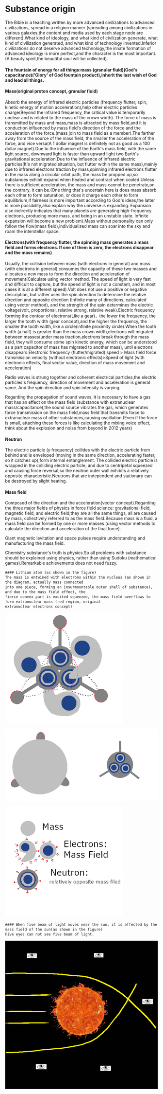 # Substance origin

   The Bible is a teaching written by more advanced civilizations to advanced civilizations,
   spread in a religion manner (spreading among civilizations in various galaxies,the content 
   and media used by each stage node are different).What kind of ideology, and what kind of civilization generate,
   what kind of civilization generated, and what kind of technology invented.Inferior civilizations 
   do not deserve advanced technology,the innate formation of advanced ideology is more perfect,and the character 
   is the most important.(A beauty spirit,the beautiful soul will be collected).

   #### The fountain of energy for all things:mass (granular fluid)(God's capacitance)('Glory' of God fountain product),inherit the last wish of God and lead all things.

   #### Mass(original proton concept, granular fluid)
   Absorb the energy of infrared electric particles (frequency flutter, spin, kinetic energy
   of motion acceleration),help other electric particles charge(Beyond the infrared frequency, 
   the critical value is temporarily unclear and is related to the mass of the crown width).
   The force of mass is transmitted by mass and mass,mass is attracted by mass field,and it is 
   conduction influenced by mass field's direction of the force and the acceleration of the 
   force.(mass join to mass field as a member).The farther away from the source of the mass field,
   the smaller the acceleration of the force, and vice versa(A 1 dollar magnet is definitely not as 
   good as a 100 dollar magnet).Due to the influence of the Earth's mass field, with the same light source,
   downward light is faster than upward light two Earth's gravitational acceleration.Due to the influence of 
   infrared electric particles(It's not migrated situation, but flutter within the same mass),mainly due to
   infrared electrons traction by mass,spinning infrared electrons flutter in the mass along a circular orbit path,
   the mass be propped up,so substances exhibit expand when heated and contract when cooled.Unless there is sufficient 
   acceleration, the mass and mass cannot be penetrate,on the contrary, it can be.(One thing that's uncertain here is 
   does mass absorb each other to form saturation, or does it charge each other to form equilibrium,if fairness is more
   important according to God's ideas,the latter is more possibility,also explain why the universe is expanding.
   Expansion also indirectly indicates that many planets are generating high-frequency electrons, producing more mass,
   and being in an unstable state. Infinite expansion will become a new problem).Mass without personality can only 
   follow the flow(mass field),individualized mass can soar into the sky and roam the interstellar space.

   #### Electrons(with frequency flutter, the spinning mass generates a mass field and forms electrons. If one of them is zero, the electrons disappear and the mass remains)
   Usually, the collision between mass (with electrons in general) and mass (with electrons in general) consumes 
   the capacity of these two masses and allocates a new mass to form the direction and acceleration of 
   movement(Calculate using vector method. The speed of light is very fast and difficult to capture, but 
   the speed of light is not a constant, and in most cases it is at a different speed).Volt does not use a 
   positive or negative description, but rather uses the spin direction to determine the relative direction and 
   opposite direction (Infinite many of directions, calculated using vector method), and the strength of the spin determines the 
   electric voltage(volt, proportional, relative strong, relative weak).Electric frequency forming the contour of 
   electrons(Like a gear)，the lower the frequency, the larger the tooth width (gear concept),and the higher the frequency, 
   the smaller the tooth width, like a circle(infinite proximity circle).When the tooth width (a half) is greater than the mass
   crown width,electrons will migrated between masses(under mass traction,electrons break through the mass field, they will 
   consume some spin kinetic energy, which can be understood as a part capacitor of mass has migrated to another mass),
   until electrons disappears.Electronic frequency (flutter/migrated) speed > Mass field force transmission velocity (without electronic effects)>Speed of 
   light (with electronic effects, final vector value, direction of mass movement and acceleration)

   Radio waves is strung together and coherent electrical particles,the electric particles's frequency,
   direction of movement and acceleration is general same. And the spin direction and spin intensity is varying.

   Regarding the propagation of sound waves, it is necessary to have a gas that has an effect on the 
   mass field (substance with extranuclear mass/capacitance),the sound source vibrates the gas, which generates 
   force transmission on the mass field,mass field that transmits force to extranuclear mass of other substances,causing 
   oscillation.(Even if the force is small, attaching these forces is like calculating the mixing voice effect,
   think about the explosion and noise from beyond in 2012 years)

   #### Neutron
The electric particle (y frequency) collides with the electric particle from behind and is enveloped 
(moving in the same direction, accelerating faster, so it catches up),form internal entanglement. The collided 
electric particle is wrapped in the colliding electric particle, and due to centripetal squeezed and causing 
force reversal,so the neutron outer wall exhibits a relatively opposite characteristic.Neutrons that are independent
 and stationary can be destroyed by slight heating.

   #### Mass field
   Composed of the direction and the acceleration(vector concept).Regarding the three major fields of physics 
   in force field science: gravitational field, magnetic field, and electric field,they are all the same things, 
   all are caused by mass, collectively referred to as the mass field.Because mass is a fluid, a mass field can 
   be formed by one or more masses (using vector methods to calculate the direction and acceleration of the final force).

   Giant magnetic levitation and space pulses require understanding and manufacturing the mass field.

   Chemistry substance's truth is physics.So all problems with substance should be explained using 
   physics, rather than using Sudoku (mathematical games).Remarkable achievements does not need fuzzy.

    #### Lithium atom (as shown in the figure)
    The mass is entwined with electrons within the nucleus (as shown in the diagram, actually mass connected 
    into one piece, forming an insurmountable outer shell of substance), and due to the mass field effect, the 
    fierce convex part is excited squeezed, the mass field overflows to form extranuclear mass (red region, original 
    extranuclear electrons concept)

![Image text](https://github.com/suzhengquan/material_origin_en/blob/main/Lithium.png?raw=true)

![Image text](https://github.com/suzhengquan/material_origin_en/blob/main/Lithium_.png?raw=true)

![Image text](https://github.com/suzhengquan/material_origin_en/blob/main/MassAndMassField.png?raw=true)

    #### When five beam of light moves near the sun, it is affected by the mass field of the sun(as shown in the figure)
    Five eyes can not see five beam of light.

![Image text](https://github.com/suzhengquan/material_origin_en/blob/main/sun.png?raw=true)

